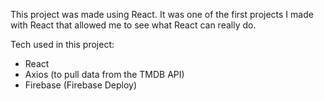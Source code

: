 This project was made using React. It was one of the first projects I made with React that allowed me to see what React can really do.

Tech used in this project:

- React
- Axios (to pull data from the TMDB API)
- Firebase (Firebase Deploy)
